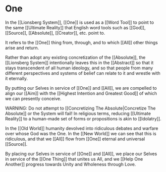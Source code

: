 # One

In the [[Lionsberg System]], [[One]] is used as a [[Word Tool]] to point to the same [[Ultimate Reality]] that English word tools such as [[God]], [[Source]], [[Absolute]], [[Creator]], etc. point to. 

It refers to the [[One]] thing from, through, and to which [[All]] other things arise and return. 

Rather than adopt any existing concretization of the [[Absolute]], the [[Lionsberg System]] intentionally leaves this in the [[Abstract]] so that it stays transcendent of all human ideology, and so that people from many different perspectives and systems of belief can relate to it and wrestle with it eternally. 

By putting our Selves in service of [[One]] and [[All]], we are compelled to align our [[Aim]] with the [[Highest Intention and Greatest Good]] of which we can presently conceive. 

WARNING: Do not attempt to [[Concretizing The Absolute|Concretize The Absolute]] or the System will fail! In religious terms, reducing [[Ultimate Reality]] to a human-made set of forms or propositions is akin to [[Idolatry]]. 

In the [[Old World]] humanity devolved into ridiculous debates and warfare over whose God was the One. In the [[New World]] we can see that this is ridiculous, and that we [[All]] flow from [[One]] eternal and universal [[Source]]. 

By placing our Selves in service of [[One]] and [[All]], we place our Selves in service of the [[One Thing]] that unites us All, and we [[Help One Another]] progress towards Unity and Wholeness through Love. 